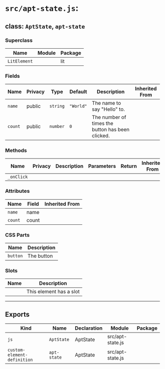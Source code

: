 # `src/apt-state.js`:

## class: `AptState`, `apt-state`

### Superclass

| Name         | Module | Package |
| ------------ | ------ | ------- |
| `LitElement` |        | lit     |

### Fields

| Name    | Privacy | Type     | Default   | Description                                      | Inherited From |
| ------- | ------- | -------- | --------- | ------------------------------------------------ | -------------- |
| `name`  | public  | `string` | `"World"` | The name to say "Hello" to.                      |                |
| `count` | public  | `number` | `0`       | The number of times the button has been clicked. |                |

### Methods

| Name       | Privacy | Description | Parameters | Return | Inherited From |
| ---------- | ------- | ----------- | ---------- | ------ | -------------- |
| `_onClick` |         |             |            |        |                |

### Attributes

| Name    | Field | Inherited From |
| ------- | ----- | -------------- |
| `name`  | name  |                |
| `count` | count |                |

### CSS Parts

| Name     | Description |
| -------- | ----------- |
| `button` | The button  |

### Slots

| Name | Description             |
| ---- | ----------------------- |
|      | This element has a slot |

<hr/>

## Exports

| Kind                        | Name         | Declaration | Module            | Package |
| --------------------------- | ------------ | ----------- | ----------------- | ------- |
| `js`                        | `AptState`  | AptState   | src/apt-state.js |         |
| `custom-element-definition` | `apt-state` | AptState   | src/apt-state.js |         |

